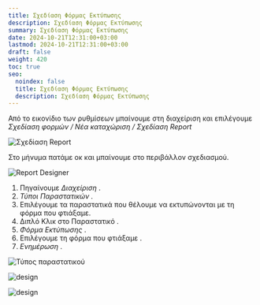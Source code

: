 ```yaml
---
title: Σχεδίαση Φόρμας Εκτύπωσης
description: Σχεδίαση Φόρμας Εκτύπωσης
summary: Σχεδίαση Φόρμας Εκτύπωσης
date: 2024-10-21T12:31:00+03:00
lastmod: 2024-10-21T12:31:00+03:00
draft: false
weight: 420
toc: true
seo:
  noindex: false
  title: Σχεδίαση Φόρμας Εκτύπωσης
  description: Σχεδίαση Φόρμας Εκτύπωσης
---
```


Από το εικονίδιο των ρυθμίσεων μπαίνουμε στη διαχείριση και επιλέγουμε _Σχεδίαση φορμών / Νέα καταχώριση / Σχεδίαση Report_

![Σχεδίαση Report](/images/forma-parastatikou.jpg "Σχεδίαση Report")

Στο μήνυμα πατάμε οκ και μπαίνουμε στο περιβάλλον σχεδιασμού.

![Report Designer](/images/erport-designer.jpg "Report Designer")

1. Πηγαίνουμε _Διαχείριση_ .
2. _Τύποι Παραστατικών ._
3. Επιλέγουμε τα παραστατικά που θέλουμε να εκτυπώνονται με τη φόρμα που φτιάξαμε.
4. Διπλό Κλικ στο Παραστατικό .
5. _Φόρμα Εκτύπωσης_ .
6. Επιλέγουμε τη φόρμα που φτιάξαμε .
7. _Ενημέρωση_ .

![Τύπος παραστατικού](/images/parastatika-types.jpg "Τύπος παραστατικού")

![design](/images/design.gif "design")

![design](/images/design-2.gif "design")

